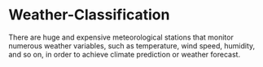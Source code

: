 # Weather-Classification
There are huge and expensive meteorological stations that monitor numerous weather variables, such as temperature, wind speed, humidity, and so on, in order to achieve climate prediction or weather forecast.
